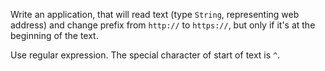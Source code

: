 Write an application, that will read text (type `String`, representing web address) and change prefix from
`http://` to `https://`, but only if it's at the beginning of the text.

<div class="hint">

Use regular expression. The special character of start of text is `^`.
</div>
